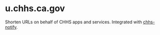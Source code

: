 # u.chhs.ca.gov

Shorten URLs on behalf of CHHS apps and services. Integrated with [chhs-notify](https://github.com/chhsinnovation/chhs-notify).